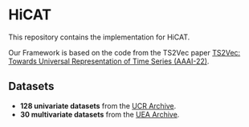 # HiCAT

This repository contains the implementation for HiCAT. 

Our Framework is based on the code from the TS2Vec paper [TS2Vec: Towards Universal Representation of Time Series (AAAI-22)](https://arxiv.org/abs/2106.10466). 

## Datasets

- **128 univariate datasets** from the [UCR Archive](https://www.cs.ucr.edu/~eamonn/time_series_data_2018/).
- **30 multivariate datasets** from the [UEA Archive](https://www.timeseriesclassification.com/).
